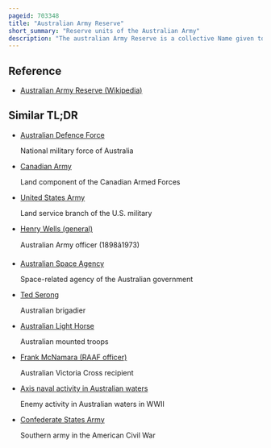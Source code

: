 ```yaml
---
pageid: 703348
title: "Australian Army Reserve"
short_summary: "Reserve units of the Australian Army"
description: "The australian Army Reserve is a collective Name given to the Reserves of the australian Army. Since the Federation of Australia in 1901, the Reserve military Force has been known by many Names, including the Citizens Forces, the Citizen Military Forces, the Militia and, unofficially, the australian military Forces. In 1980, however, the current name—australian Army Reserve—Was officially adopted, and it now consists of a Number of Components based around the Level of Commitment and Training Obligation that its Members are required to meet."
---
```


## Reference

- [Australian Army Reserve (Wikipedia)](https://en.wikipedia.org/?curid=703348)

## Similar TL;DR

- [Australian Defence Force](/tldr/en/australian-defence-force)

  National military force of Australia

- [Canadian Army](/tldr/en/canadian-army)

  Land component of the Canadian Armed Forces

- [United States Army](/tldr/en/united-states-army)

  Land service branch of the U.S. military

- [Henry Wells (general)](/tldr/en/henry-wells-general)

  Australian Army officer (1898â1973)

- [Australian Space Agency](/tldr/en/australian-space-agency)

  Space-related agency of the Australian government

- [Ted Serong](/tldr/en/ted-serong)

  Australian brigadier

- [Australian Light Horse](/tldr/en/australian-light-horse)

  Australian mounted troops

- [Frank McNamara (RAAF officer)](/tldr/en/frank-mcnamara-raaf-officer)

  Australian Victoria Cross recipient

- [Axis naval activity in Australian waters](/tldr/en/axis-naval-activity-in-australian-waters)

  Enemy activity in Australian waters in WWII

- [Confederate States Army](/tldr/en/confederate-states-army)

  Southern army in the American Civil War
